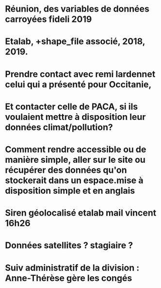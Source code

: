 # Réunion, des variables de données carroyées fideli 2019

# Etalab, +shape_file associé, 2018, 2019.

# Prendre contact avec remi lardennet celui qui a présenté pour Occitanie,

# Et contacter celle de PACA, si ils voulaient mettre à disposition leur données climat/pollution? 

# Comment rendre accessible ou de manière simple, aller sur le site ou récupérer des données qu'on stockerait dans un espace.mise à disposition simple et en anglais
# Siren géolocalisé etalab mail vincent 16h26

# Données satellites ? stagiaire ?

# Suiv administratif de la division : Anne-Thérèse gère les congés